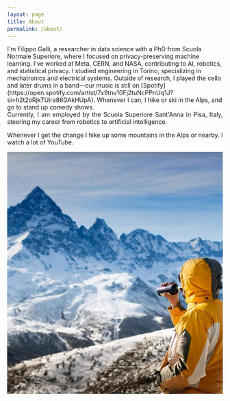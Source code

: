 ```yaml
---
layout: page
title: About
permalink: /about/
---
```

<div style="text-align: justify">
</div>
I'm Filippo Galli, a researcher in data science with a PhD from Scuola Normale 
Superiore, where I focused on privacy-preserving machine learning. I've worked 
at Meta, CERN, and NASA, contributing to AI, robotics, and statistical privacy. 
I studied engineering in Torino, specializing in mechatronics and electrical 
systems. Outside of research, I played the cello and later drums in a band—our 
music is still on [Spotify](https://open.spotify.com/artist/7x9tnv10Fj2tuNcPPnUq1J?si=h2t2oRjkTUira86DAkHUpA).
Whenever I can, I hike or ski in the Alps, and go to stand up comedy shows.



<div style="text-align: justify">
Currently, I am employed by the Scuola Superiore Sant'Anna in Pisa, Italy, steering my career from robotics to artificial intelligence.

Whenever I get the change I hike up some mountains in the Alps or nearby. I watch a lot of YouTube.
</div>

<p></p>

![Me in front of Monviso Mountain](/assets/mountain.jpg)
<!--
This is the base Jekyll theme. You can find out more info about customizing your Jekyll theme, as well as basic Jekyll usage documentation at [jekyllrb.com](https://jekyllrb.com/) -->

<!-- You can find the source code for Minima at GitHub:
[jekyll][jekyll-organization] /
[minima](https://github.com/jekyll/minima)

You can find the source code for Jekyll at GitHub:
[jekyll][jekyll-organization] /
[jekyll](https://github.com/jekyll/jekyll)


[jekyll-organization]: https://github.com/jekyll  -->

